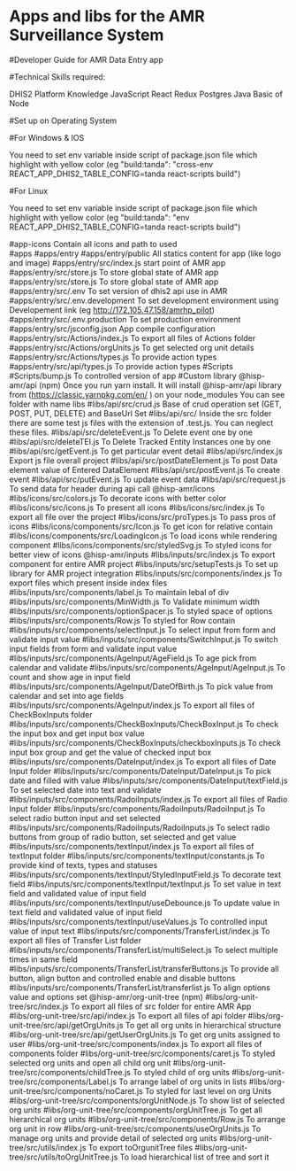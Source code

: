 # Apps and libs for the AMR Surveillance System

#Developer Guide for AMR Data Entry app

#Technical Skills required:

DHIS2 Platform Knowledge 
JavaScript 
React
Redux 
Postgres 
Java
Basic of Node

#Set up on Operating System   

#For Windows & IOS

You need to set env variable inside script of package.json file which highlight with yellow color (eg "build:tanda": "cross-env REACT_APP_DHIS2_TABLE_CONFIG=tanda react-scripts build")

#For Linux 

You need to set env variable inside script of package.json file which highlight with yellow color (eg "build:tanda": "env REACT_APP_DHIS2_TABLE_CONFIG=tanda react-scripts build")

#app-icons
  Contain all icons  and path to used   
#apps
#apps/entry
#apps/entry/public
All statics content for app (like logo and image)
#apps/entry/src/index.js
 start point of AMR app 
#apps/entry/src/store.js
 To store global state of AMR app 
#apps/entry/src/store.js
 To store global state of AMR app 
#apps/entry/src/.env
 To set version of dhis2 api use in AMR 
#apps/entry/src/.env.development
 To set development environment using Developement link (eg http://172.105.47.158/amrhp_pilot)
#apps/entry/src/.env.production
 To set production environment 
#apps/entry/src/jsconfig.json
App compile configuration
 #apps/entry/src/Actions/index.js
To export all files of Actions folder
#apps/entry/src/Actions/orgUnits.js
To get selected org unit details
#apps/entry/src/Actions/types.js
To provide action types 
#apps/entry/src/api/types.js
To provide action types 
#Scripts
#Scripts/bump.js
To controlled version of app
#Custom library 
@hisp-amr/api (npm) 
Once you run yarn install. It will install @hisp-amr/api library from (https://classic.yarnpkg.com/en/ )  on your node_modules 
You can see folder with name libs 
#libs/api/src/crud.js
Base of crud operation set  (GET, POST, PUT, DELETE) and BaseUrl Set
#libs/api/src/
Inside the src folder there are some test js files with the extension of .test.js. You can neglect these files.
#libs/api/src/deleteEvent.js
To Delete event one by one
#libs/api/src/deleteTEI.js
To Delete Tracked Entity Instances one by one
#libs/api/src/getEvent.js
To get particular event  detail 
#libs/api/src/index.js
Export js file overall project 
#libs/api/src/postDateElement.js
To post Data element value of Entered DataElement
#libs/api/src/postEvent.js
To create event 
#libs/api/src/putEvent.js
To update event data 
#libs/api/src/request.js
To send data for header during api call 
@hisp-amr/icons
#libs/icons/src/colors.js
To decorate icons with better color
#libs/icons/src/icons.js
To  present all icons
#libs/icons/src/index.js
To  export all file over the project 
#libs/icons/src/proTypes.js
To pass pros of icons
#libs/icons/components/src/Icon.js
To get icon for relative contain
#libs/icons/components/src/LoadingIcon.js
To load icons while rendering component
#libs/icons/components/src/styledSvg.js
To styled icons for better view of icons 
@hisp-amr/inputs
#libs/inputs/src/index.js
To export component for entire AMR project 
#libs/inputs/src/setupTests.js
To set up library for AMR project integration
#libs/inputs/src/components/index.js
To export files which present inside index files
#libs/inputs/src/components/label.js
To maintain lebal of div 
#libs/inputs/src/components/MinWidth.js
To Validate minimum width
#libs/inputs/src/components/optionSpacer.js
To styled space of options 
#libs/inputs/src/components/Row.js
To styled for Row contain
#libs/inputs/src/components/selectInput.js
To select input from form and validate input value
#libs/inputs/src/components/SwitchInput.js
To switch input fields from form and validate input value
#libs/inputs/src/components/AgeInput/AgeField.js
To  age pick from calendar and validate
#libs/inputs/src/components/AgeInput/AgeInput.js
To count and show age in input field 
#libs/inputs/src/components/AgeInput/DateOfBirth.js
To pick value from calendar and set into age fields
#libs/inputs/src/components/AgeInput/index.js
To export all files of CheckBoxInputs folder
#libs/inputs/src/components/CheckBoxInputs/CheckBoxInput.js
To check the input box and get input box value
#libs/inputs/src/components/CheckBoxInputs/checkboxInputs.js
To check input box group and get the value of checked input box
#libs/inputs/src/components/DateInput/index.js
To export all files of Date Input folder
#libs/inputs/src/components/DateInput/DateInput.js
To pick date and filled with value
#libs/inputs/src/components/DateInput/textField.js
To set selected date into text and validate
#libs/inputs/src/components/RadoiInputs/index.js
To export all files of Radio Input folder
#libs/inputs/src/components/RadoiInputs/RadoiInput.js
To select radio button input and set selected
#libs/inputs/src/components/RadoiInputs/RadoiInputs.js
To select radio buttons from group of radio button, set selected and get value 
#libs/inputs/src/components/textInput/index.js
To export all files of textInput folder
#libs/inputs/src/components/textInput/constants.js
To provide kind of texts, types and statuses 
#libs/inputs/src/components/textInput/StyledInputField.js
To decorate text field 
#libs/inputs/src/components/textInput/textInput.js
To set value in  text field and validated value of input field
#libs/inputs/src/components/textInput/useDebounce.js
To update value in  text field and validated value of input field
#libs/inputs/src/components/textInput/useValues.js
To controlled input value of input text
#libs/inputs/src/components/TransferList/index.js
To export all files of Transfer List folder
#libs/inputs/src/components/TransferList/multiSelect.js
To select multiple times in same field
#libs/inputs/src/components/TransferList/transferButtons.js
To provide all button, align button and controlled enable and disable buttons
#libs/inputs/src/components/TransferList/transferlist.js
To align options value and options set
@hisp-amr/org-unit-tree (npm)
#libs/org-unit-tree/src/index.js
To export all files of src folder for entire AMR App
#libs/org-unit-tree/src/api/index.js
To export all files of api folder 
#libs/org-unit-tree/src/api/getOrgUnits.js
To get all org units in hierarchical  structure
#libs/org-unit-tree/src/api/getUserOrgUnits.js
To get org units assigned to user
#libs/org-unit-tree/src/components/index.js
To export all files of components folder 
#libs/org-unit-tree/src/components/caret.js
To styled selected org units and open all child org unit
#libs/org-unit-tree/src/components/childTree.js
To styled child of org units 
#libs/org-unit-tree/src/components/Label.js
To arrange label of org units in lists
#libs/org-unit-tree/src/components/noCaret.js
To styled for last level on org Units
#libs/org-unit-tree/src/components/orgUnitNode.js
To show list of selected org units
#libs/org-unit-tree/src/components/orgUnitTree.js
To get all hierarchical org units 
#libs/org-unit-tree/src/components/Row.js
To arrange org unit in row 
#libs/org-unit-tree/src/components/useOrgUnits.js
To manage org units  and provide detail of selected org units
#libs/org-unit-tree/src/utils/index.js
To export toOrgunitTree files
#libs/org-unit-tree/src/utils/toOrgUnitTree.js
To load hierarchical list of tree and sort it 

